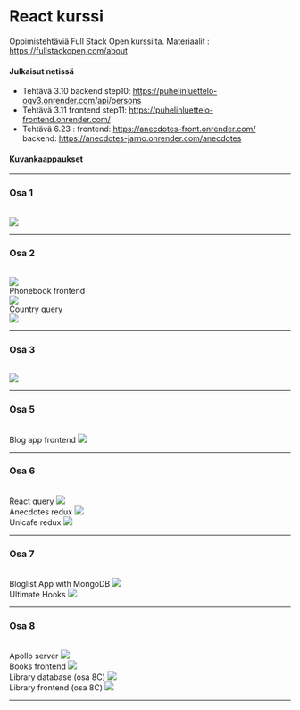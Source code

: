 # React kurssi

Oppimistehtäviä Full Stack Open kurssilta. Materiaalit : https://fullstackopen.com/about

#### Julkaisut netissä

* Tehtävä 3.10 backend step10: https://puhelinluettelo-oqv3.onrender.com/api/persons
* Tehtävä 3.11 frontend step11: https://puhelinluettelo-frontend.onrender.com/
* Tehtävä 6.23 : frontend: https://anecdotes-front.onrender.com/ <br/>
backend: https://anecdotes-jarno.onrender.com/anecdotes

#### Kuvankaappaukset
<hr>

### Osa 1

<br>
 <img src="./screenshots/Osa1.jpg"/>

<hr>
 
 ### Osa 2

 <br>
  <img src="./screenshots/Osa2.jpg"/>
  <br>
  Phonebook frontend
  <br>
    <img src="./screenshots/osa2_phonebook_frontend.jpeg"/>
    <br>
    Country query
    <br>
    <img src="./screenshots/osa2e_country-query.jpeg">
<br>
<hr>

### Osa 3

<br>
<img src="./screenshots//Osa3_phonebook_backend.jpeg">
<br>
<hr>

### Osa 5

<br>
Blog app frontend
<img src="./screenshots/osa5_blogapp_frontend.jpeg">
<br>
<hr>

### Osa 6

<br>
React query
<img src="./screenshots/osa6-react-query.jpeg">
<br>
Anecdotes redux
<img src="./screenshots/osa6_anecdotes_redux.jpeg">
<br>
Unicafe redux
<img src="./screenshots/osa6_unicafe_redux.jpg">
<br>
<hr>

### Osa 7

<br>
Bloglist App with MongoDB
<img src="./screenshots/osa7-bloglist.jpeg">
<br>
Ultimate Hooks
<img src="./screenshots/osa7-ultimate-hooks.jpeg">
<br>
<hr>

### Osa 8
<br>
Apollo server
<img src="./screenshots/osa8-apollo-server.jpeg">
<br>
Books frontend
<img src="./screenshots/osa8-library-frontend-database.jpeg">


<br>
Library database (osa 8C)
<img src="./screenshots/osa8-library-backend-database.jpeg">
<br>
Library frontend (osa 8C)
<img src="./screenshots/osa8-books-frontend.jpeg">

<hr>